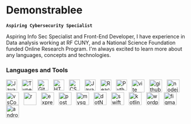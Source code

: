  
          
# Demonstrablee 
**` Aspiring Cybersecurity Specialist `**

Aspiring Info Sec Specialist and Front-End Developer, I have experience in Data analysis working at RF CUNY, and a National Science Foundation funded Online Research Program.
I'm always excited to learn more about any languages, concepts and technologies.

### Languages and Tools
<!--Devicons (https://devicon.dev/)-->
<img align="left" alt="Java" width="30px" style="padding-right:10px;" src="https://cdn.jsdelivr.net/gh/devicons/devicon/icons/java/java-original.svg"/>
<img align="left" alt="TypeScript" width="30px" style="padding-right:10px;" src="https://cdn.jsdelivr.net/gh/devicons/devicon/icons/typescript/typescript-plain.svg" />
<img align="left" alt="Git" width="30px" style="padding-right:10px;" src="https://cdn.jsdelivr.net/gh/devicons/devicon/icons/git/git-original.svg" />
<img align="left" alt="HTML" width="30px" style="padding-right:10px;" src="https://cdn.jsdelivr.net/gh/devicons/devicon/icons/html5/html5-plain.svg" />
<img align="left" alt="CSS" width="30px" style="padding-right:10px;" src="https://cdn.jsdelivr.net/gh/devicons/devicon/icons/css3/css3-plain.svg" />
<img align="left" alt="JavaScript" width="30px" style="padding-right:10px;" src="https://cdn.jsdelivr.net/gh/devicons/devicon/icons/javascript/javascript-plain.svg" />
<img align="left" alt="React" width="30px" style="padding-right:10px;" src="https://cdn.jsdelivr.net/gh/devicons/devicon/icons/react/react-original.svg" />
<img align="left" alt="Python" width="30px" style="padding-right:10px;" src="https://cdn.jsdelivr.net/gh/devicons/devicon/icons/python/python-plain.svg" />

<!-- Skill Icons (https://reactjsexample.com/skill-icons-beautiful-skills-icons-for-your-github-readme/)-->
<img align="left" alt="vite" width="35px" style="padding-right:10px;" src="https://skillicons.dev/icons?i=vite&theme=dark"/>
<img align="left" alt="github" width="35px" style="padding-right:10px;" src= "https://skillicons.dev/icons?i=github"/>
<img align="left" alt="nodejs" width="35px" style="padding-right:10px;" src= "https://skillicons.dev/icons?i=nodejs"/>
<img align="left" alt="vsCode" width="35px" style="padding-right:10px;" src="https://skillicons.dev/icons?i=vscode&theme=dark"  />
<img align="left" alt="r" width="35px" style="padding-right:10px;" src="https://skillicons.dev/icons?i=r&theme=dark"  />
<img align="left" alt="express" width="35px" style="padding-right:10px;" src="https://skillicons.dev/icons?i=express&theme=dark"/>
<img align="left" alt="postman" width="35px" style="padding-right:10px;" src="https://skillicons.dev/icons?i=postman&theme=dark"/> 
<img align="left" alt="mysqul" width="35px" style="padding-right:10px;" src="https://skillicons.dev/icons?i=mysql&theme=dark"/>

<img align="left" alt="dotNET" width="35px" style="padding-right:10px;" src="https://skillicons.dev/icons?i=dotnet&theme=dark"/>
<img align="left" alt="swift" width="35px" style="padding-right:10px;" src="https://skillicons.dev/icons?i=swift&theme=dark"/>

<img align="left" alt="kotlin" width="35px" style="padding-right:10px;" src="https://skillicons.dev/icons?i=kotlin&theme=dark"/>
<img align="left" alt="wordpress" width="35px" style="padding-right:10px;" src="https://skillicons.dev/icons?i=wordpress&theme=dark"/>
<img align="left" alt="figma" width="35px" style="padding-right:10px;" src="https://skillicons.dev/icons?i=figma&theme=dark"/>
<img align="left" alt="androidstudio" width="35px" style="padding-right:10px;" src="https://skillicons.dev/icons?i=androidstudio&theme=dark"/>


          


 
